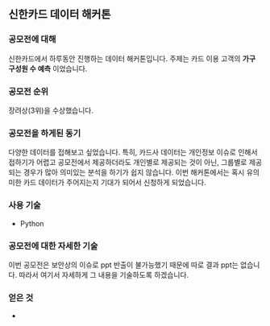 ## 신한카드 데이터 해커톤



### 공모전에 대해

신한카드에서 하루동안 진행하는 데이터 해커톤입니다. 주제는 카드 이용 고객의 **가구 구성원 수 예측** 이었습니다.



### 공모전 순위

장려상(3위)을 수상했습니다.



### 공모전을 하게된 동기

다양한 데이터를 접해보고 싶었습니다. 특히, 카드사 데이터는 개인정보 이슈로 인해서 접하기가 어렵고 공모전에서 제공하더라도 개인별로 제공되는 것이 아닌, 그룹별로 제공되는 경우가 많아 의미있는 분석을 하기가 쉽지 않습니다. 이번 해커톤에서는 혹시 유의미한 카드 데이터가 주어지는지 기대가 되어서 신청하게 되었습니다.



### 사용 기술

* Python



### 공모전에 대한 자세한 기술

이번 공모전은 보안상의 이슈로 ppt 반출이 불가능했기 때문에 따로 결과 ppt는 없습니다. 따라서 여기서 자세하게 그 내용을 기술하도록 하겠습니다.





### 얻은 것

* 

